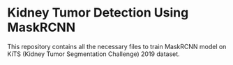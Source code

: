 # Kidney Tumor Detection Using MaskRCNN

This repository contains all the necessary files to train MaskRCNN model on KiTS (Kidney Tumor Segmentation Challenge) 2019 dataset. 
